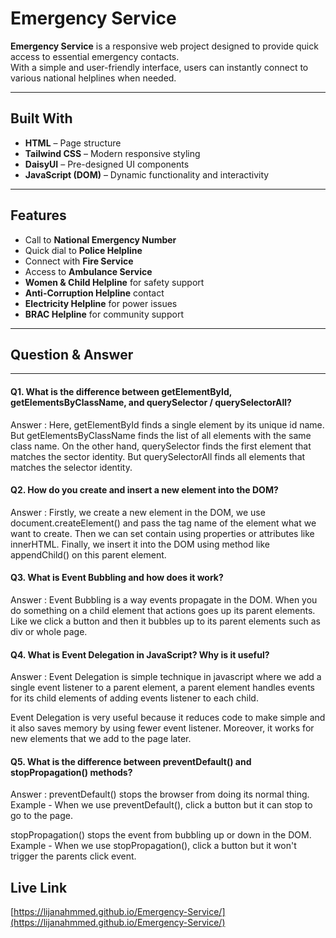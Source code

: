 # Emergency Service  

**Emergency Service** is a responsive web project designed to provide quick access to essential emergency contacts.  
With a simple and user-friendly interface, users can instantly connect to various national helplines when needed.  

---

## Built With  
- **HTML** – Page structure  
- **Tailwind CSS** – Modern responsive styling  
- **DaisyUI** – Pre-designed UI components  
- **JavaScript (DOM)** – Dynamic functionality and interactivity  

---

## Features  
- Call to **National Emergency Number**  
- Quick dial to **Police Helpline**  
- Connect with **Fire Service**  
- Access to **Ambulance Service**  
- **Women & Child Helpline** for safety support  
- **Anti-Corruption Helpline** contact  
- **Electricity Helpline** for power issues  
- **BRAC Helpline** for community support  

---

## Question & Answer

---

#### Q1. What is the difference between getElementById, getElementsByClassName, and querySelector / querySelectorAll?

Answer : Here, getElementById finds a single element by its unique id name. But getElementsByClassName finds the list of all elements with the same class name. 
On the other hand, querySelector finds the first element that matches the sector identity. But querySelectorAll finds all elements that matches the selector identity.

#### Q2. How do you create and insert a new element into the DOM?

Answer : Firstly, we create a new element in the DOM, we use document.createElement() and pass the tag name of the element what we want to create. Then we can set contain using properties or attributes like innerHTML. Finally, we insert it into the DOM using method like appendChild() on this parent element.

#### Q3. What is Event Bubbling and how does it work?

Answer : Event Bubbling is a way events propagate in the DOM. When you do something on a child element that actions goes up its parent elements. Like we click a button and then it bubbles up to its parent elements such as div or whole page.

#### Q4. What is Event Delegation in JavaScript? Why is it useful?

Answer : Event Delegation is simple technique in javascript where we add a single event listener to a parent element, a parent element handles events for its child elements of adding events listener to each child. 

Event Delegation is very useful because it reduces code to make simple and it also saves memory by using fewer event listener. Moreover, it works for new elements that we add to the page later.

#### Q5. What is the difference between preventDefault() and stopPropagation() methods?

Answer : preventDefault() stops the browser from doing its normal thing. 
Example - When we use preventDefault(), click a button but it can stop to go to the page.

stopPropagation() stops the event from bubbling up or down in the DOM.
Example - When we use stopPropagation(), click a button but it won't trigger the parents click event.


## Live Link

[https://lijanahmmed.github.io/Emergency-Service/](https://lijanahmmed.github.io/Emergency-Service/)